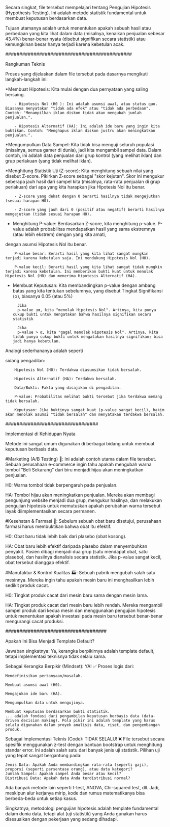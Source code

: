 Secara singkat, file tersebut mempelajari tentang Pengujian Hipotesis (Hypothesis Testing). Ini adalah metode statistik fundamental untuk membuat keputusan berdasarkan data.

Tujuan utamanya adalah untuk menentukan apakah sebuah hasil atau perbedaan yang kita lihat dalam data (misalnya, kenaikan penjualan sebesar 43.4%) benar-benar nyata (disebut signifikan secara statistik) atau kemungkinan besar hanya terjadi karena kebetulan acak.

#############################################

Rangkuman Teknis

Proses yang dijelaskan dalam file tersebut pada dasarnya mengikuti langkah-langkah ini:


*Membuat Hipotesis: Kita mulai dengan dua pernyataan yang saling bersaing.

        - Hipotesis Nol (H0 ): Ini adalah asumsi awal, atau status quo. Biasanya menyatakan "tidak ada efek" atau "tidak ada perbedaan". Contoh: "Menampilkan iklan diskon tidak akan mengubah jumlah penjualan.".

        - Hipotesis Alternatif (HA): Ini adalah ide baru yang ingin kita buktikan. Contoh: "Menghapus iklan diskon justru akan meningkatkan penjualan.".

*Mengumpulkan Data Sampel: Kita tidak bisa menguji seluruh populasi (misalnya, semua gamer di dunia), jadi kita mengambil sampel data. Dalam contoh, ini adalah data penjualan dari grup kontrol (yang melihat iklan) dan grup perlakuan (yang tidak melihat iklan).


*Menghitung Statistik Uji (Z-score): Kita menghitung sebuah nilai yang disebut Z-score. Pikirkan Z-score sebagai "skor kejutan". Skor ini mengukur seberapa jauh hasil dari sampel kita (misalnya, rata-rata penjualan di grup perlakuan) dari apa yang kita harapkan jika Hipotesis Nol itu benar.

        - Z-score yang dekat dengan 0 berarti hasilnya tidak mengejutkan (sesuai harapan H0).

        - Z-score yang jauh dari 0 (positif atau negatif) berarti hasilnya mengejutkan (tidak sesuai harapan H0).

 - Menghitung P-value: Berdasarkan Z-score, kita menghitung p-value. P-value adalah probabilitas mendapatkan hasil yang sama ekstremnya (atau lebih ekstrem) dengan yang kita amati, 

dengan asumsi Hipotesis Nol itu benar.

        P-value besar: Berarti hasil yang kita lihat sangat mungkin terjadi karena kebetulan saja. Ini mendukung Hipotesis Nol (H0).

        P-value kecil: Berarti hasil yang kita lihat sangat tidak mungkin terjadi karena kebetulan. Ini memberikan bukti kuat untuk menolak Hipotesis Nol (H0) dan menerima Hipotesis Alternatif (HA).


- Membuat Keputusan: Kita membandingkan p-value dengan ambang batas yang kita tentukan sebelumnya, yang disebut Tingkat Signifikansi (α), biasanya 0.05 (atau 5%)

        Jika 
        p-value ≤α, kita "menolak Hipotesis Nol". Artinya, kita punya cukup bukti untuk mengatakan bahwa hasilnya signifikan secara statistik

        Jika 
        p-value > α, kita "gagal menolak Hipotesis Nol". Artinya, kita tidak punya cukup bukti untuk mengatakan hasilnya signifikan; bisa jadi hanya kebetulan.


Analogi sederhananya adalah seperti 

sidang pengadilan:

        Hipotesis Nol (H0): Terdakwa diasumsikan tidak bersalah.

        Hipotesis Alternatif (HA): Terdakwa bersalah.

        Data/Bukti: Fakta yang disajikan di pengadilan.

        P-value: Probabilitas melihat bukti tersebut jika terdakwa memang tidak bersalah.

        Keputusan: Jika buktinya sangat kuat (p-value sangat kecil), hakim akan menolak asumsi "tidak bersalah" dan menyatakan terdakwa bersalah.

#################################

Implementasi di Kehidupan Nyata

Metode ini sangat umum digunakan di berbagai bidang untuk membuat keputusan berbasis data.

#Marketing (A/B Testing) 🧪: Ini adalah contoh utama dalam file tersebut. Sebuah perusahaan e-commerce ingin tahu apakah mengubah warna tombol "Beli Sekarang" dari biru menjadi hijau akan meningkatkan penjualan.

H0: Warna tombol tidak berpengaruh pada penjualan.

HA: Tombol hijau akan meningkatkan penjualan.
Mereka akan membagi pengunjung website menjadi dua grup, mengukur hasilnya, dan melakukan pengujian hipotesis untuk memutuskan apakah perubahan warna tersebut layak diimplementasikan secara permanen.


#Kesehatan & Farmasi 💊: Sebelum sebuah obat baru disetujui, perusahaan farmasi harus membuktikan bahwa obat itu efektif.

H0: Obat baru tidak lebih baik dari plasebo (obat kosong).

HA: Obat baru lebih efektif daripada plasebo dalam menyembuhkan penyakit.
Pasien dibagi menjadi dua grup (satu mendapat obat, satu plasebo), dan hasilnya dianalisis secara statistik. Jika p-value sangat kecil, obat tersebut dianggap efektif.

#Manufaktur & Kontrol Kualitas 🏭: Sebuah pabrik mengubah salah satu mesinnya. Mereka ingin tahu apakah mesin baru ini menghasilkan lebih sedikit produk cacat.

H0: Tingkat produk cacat dari mesin baru sama dengan mesin lama.

HA: Tingkat produk cacat dari mesin baru lebih rendah.
Mereka mengambil sampel produk dari kedua mesin dan menggunakan pengujian hipotesis untuk menentukan apakah investasi pada mesin baru tersebut benar-benar mengurangi cacat produksi.

####################################

Apakah Ini Bisa Menjadi Template Default?

Jawaban singkatnya: Ya, kerangka berpikirnya adalah template default, tetapi implementasi teknisnya tidak selalu sama.

Sebagai Kerangka Berpikir (Mindset): YA! ✅
Proses logis dari:

    Mendefinisikan pertanyaan/masalah.

    Membuat asumsi awal (H0).

    Mengajukan ide baru (HA).

    Mengumpulkan data untuk mengujinya.

    Membuat keputusan berdasarkan bukti statistik.
    ... adalah fondasi dari pengambilan keputusan berbasis data (data-driven decision making). Pola pikir ini adalah template yang harus selalu digunakan dalam proyek analisis data, riset, dan pengembangan produk.


Sebagai Implementasi Teknis (Code): TIDAK SELALU! ❌
File tersebut secara spesifik menggunakan z-test dengan bantuan bootstrap untuk menghitung standar error. Ini adalah salah satu dari banyak jenis uji statistik. Pilihan uji yang tepat sangat bergantung pada:

    Jenis Data: Apakah Anda membandingkan rata-rata (seperti gaji), proporsi (seperti persentase orang), atau data kategori?
    Jumlah Sampel: Apakah sampel Anda besar atau kecil?
    Distribusi Data: Apakah data Anda terdistribusi normal?


Ada banyak metode lain seperti t-test, ANOVA, Chi-squared test, dll. Jadi, meskipun alur kerjanya mirip, kode dan rumus matematikanya bisa berbeda-beda untuk setiap kasus.

Singkatnya, metodologi pengujian hipotesis adalah template fundamental dalam dunia data, tetapi alat (uji statistik) yang Anda gunakan harus disesuaikan dengan pekerjaan yang sedang dihadapi.